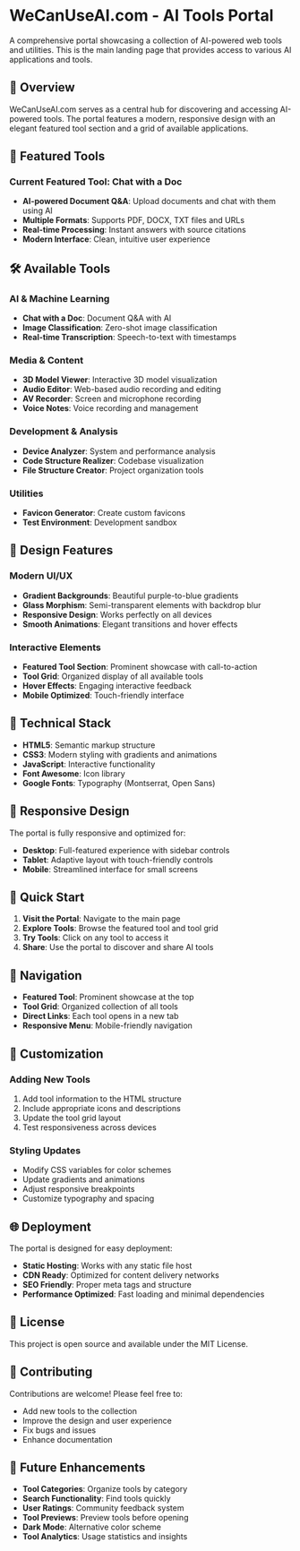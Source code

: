 # WeCanUseAI.com - AI Tools Portal

A comprehensive portal showcasing a collection of AI-powered web tools and utilities. This is the main landing page that provides access to various AI applications and tools.

## 🌟 Overview

WeCanUseAI.com serves as a central hub for discovering and accessing AI-powered tools. The portal features a modern, responsive design with an elegant featured tool section and a grid of available applications.

## 🚀 Featured Tools

### Current Featured Tool: Chat with a Doc
- **AI-powered Document Q&A**: Upload documents and chat with them using AI
- **Multiple Formats**: Supports PDF, DOCX, TXT files and URLs
- **Real-time Processing**: Instant answers with source citations
- **Modern Interface**: Clean, intuitive user experience

## 🛠️ Available Tools

### AI & Machine Learning
- **Chat with a Doc**: Document Q&A with AI
- **Image Classification**: Zero-shot image classification
- **Real-time Transcription**: Speech-to-text with timestamps

### Media & Content
- **3D Model Viewer**: Interactive 3D model visualization
- **Audio Editor**: Web-based audio recording and editing
- **AV Recorder**: Screen and microphone recording
- **Voice Notes**: Voice recording and management

### Development & Analysis
- **Device Analyzer**: System and performance analysis
- **Code Structure Realizer**: Codebase visualization
- **File Structure Creator**: Project organization tools

### Utilities
- **Favicon Generator**: Create custom favicons
- **Test Environment**: Development sandbox

## 🎨 Design Features

### Modern UI/UX
- **Gradient Backgrounds**: Beautiful purple-to-blue gradients
- **Glass Morphism**: Semi-transparent elements with backdrop blur
- **Responsive Design**: Works perfectly on all devices
- **Smooth Animations**: Elegant transitions and hover effects

### Interactive Elements
- **Featured Tool Section**: Prominent showcase with call-to-action
- **Tool Grid**: Organized display of all available tools
- **Hover Effects**: Engaging interactive feedback
- **Mobile Optimized**: Touch-friendly interface

## 🔧 Technical Stack

- **HTML5**: Semantic markup structure
- **CSS3**: Modern styling with gradients and animations
- **JavaScript**: Interactive functionality
- **Font Awesome**: Icon library
- **Google Fonts**: Typography (Montserrat, Open Sans)

## 📱 Responsive Design

The portal is fully responsive and optimized for:
- **Desktop**: Full-featured experience with sidebar controls
- **Tablet**: Adaptive layout with touch-friendly controls
- **Mobile**: Streamlined interface for small screens

## 🚀 Quick Start

1. **Visit the Portal**: Navigate to the main page
2. **Explore Tools**: Browse the featured tool and tool grid
3. **Try Tools**: Click on any tool to access it
4. **Share**: Use the portal to discover and share AI tools

## 🔗 Navigation

- **Featured Tool**: Prominent showcase at the top
- **Tool Grid**: Organized collection of all tools
- **Direct Links**: Each tool opens in a new tab
- **Responsive Menu**: Mobile-friendly navigation

## 📄 Customization

### Adding New Tools
1. Add tool information to the HTML structure
2. Include appropriate icons and descriptions
3. Update the tool grid layout
4. Test responsiveness across devices

### Styling Updates
- Modify CSS variables for color schemes
- Update gradients and animations
- Adjust responsive breakpoints
- Customize typography and spacing

## 🌐 Deployment

The portal is designed for easy deployment:
- **Static Hosting**: Works with any static file host
- **CDN Ready**: Optimized for content delivery networks
- **SEO Friendly**: Proper meta tags and structure
- **Performance Optimized**: Fast loading and minimal dependencies

## 📄 License

This project is open source and available under the MIT License.

## 🤝 Contributing

Contributions are welcome! Please feel free to:
- Add new tools to the collection
- Improve the design and user experience
- Fix bugs and issues
- Enhance documentation

## 🔮 Future Enhancements

- **Tool Categories**: Organize tools by category
- **Search Functionality**: Find tools quickly
- **User Ratings**: Community feedback system
- **Tool Previews**: Preview tools before opening
- **Dark Mode**: Alternative color scheme
- **Tool Analytics**: Usage statistics and insights 
